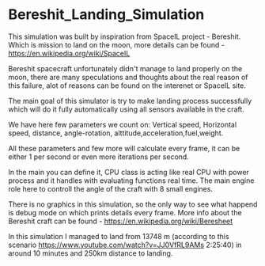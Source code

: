 # Bereshit_Landing_Simulation

This simulation was built by inspiration from SpaceIL project - Bereshit.
Which is mission to land on the moon, more details can be found -  https://en.wikipedia.org/wiki/SpaceIL

Bereshit spacecraft unfortunately didn't manage to land properly on the moon, there are many speculations and thoughts about the real reason of this failure, alot of reasons can be found on the interenet or SpaceIL site.

The main goal of this simulator is try to make landing process successfully which will do it fully automatically using all sensors available in the craft.

We have here few parameters we count on: 
Vertical speed, Horizontal speed, distance, angle-rotation, alttitude,acceleration,fuel,weight.

All these parameters and few more will calculate every frame, it can be either 1 per second or even more iterations per second.

In the main you can define it, CPU class is acting like real CPU with power process and it handles with evaluating functions real time.
The main engine role here to controll the angle of the craft with 8 small engines. 

There is no graphics in this simulation, so the only way to see what happend is debug mode on which prints details every frame.
More info about the Bereshit craft can be found -  https://en.wikipedia.org/wiki/Beresheet

In this simulation I managed to land from 13748 m (according to this scenario https://www.youtube.com/watch?v=JJ0VfRL9AMs 2:25:40) in around 10 minutes and 250km distance to landing.


